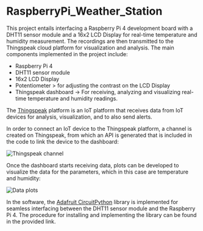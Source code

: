 # RaspberryPi_Weather_Station
This project entails interfacing a Raspberry Pi 4 development board with a DHT11 sensor module and a 16x2 LCD Display for real-time temperature and humidity measurement. The recordings are then transmitted to the Thingspeak cloud platform for visualization and analysis.
The main components implemented in the project include:
- Raspberry Pi 4
- DHT11 sensor module
- 16x2 LCD Display
- Potentiometer > for adjusting the contrast on the LCD Display
- Thingspeak dashboard -> For receiving, analyzing and visualizing real-time temperature and humidity readings.
  
The [Thingspeak](https://thingspeak.com/) platform is an IoT platform that receives data from IoT devices for analysis, visualization, and to also send alerts. 

In order to connect an IoT device to the Thingspeak platform, a channel is created on Thingspeak, from which an API is generated that is included in the code to link the device to the dashboard:

![Thingspeak channel](https://github.com/maina-patrick/RaspberryPi_Weather_Station/blob/main/Images/Image%201.png "Thingspeak channel")

Once the dashboard starts receiving data, plots can be developed to visualize the data for the parameters, which in this case are temperature and humidity:

![Data plots](https://github.com/maina-patrick/RaspberryPi_Weather_Station/blob/main/Images/Image%202.png "Data plots")

In the software, the [Adafruit CircuitPython](https://github.com/adafruit/Adafruit_CircuitPython_DHT) library is implemented for seamless interfacing between the DHT11 sensor module and the Raspberry Pi 4. The procedure for installing and implementing the library can be found in the provided link.
